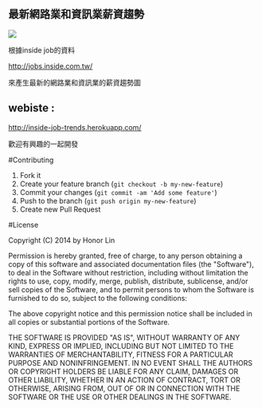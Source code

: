 ## 最新網路業和資訊業薪資趨勢

<img src="https://dl.dropboxusercontent.com/u/75986505/GitHub/inside_job_trends/cover.png" />

根據inside job的資料

http://jobs.inside.com.tw/

來產生最新的網路業和資訊業的薪資趨勢圖

## webiste : 

http://inside-job-trends.herokuapp.com/
 
歡迎有興趣的一起開發

#Contributing

1. Fork it
2. Create your feature branch (`git checkout -b my-new-feature`)
3. Commit your changes (`git commit -am 'Add some feature'`)
4. Push to the branch (`git push origin my-new-feature`)
5. Create new Pull Request


#License

Copyright (C) 2014 by Honor Lin

Permission is hereby granted, free of charge, to any person obtaining a copy of this software and associated documentation files (the "Software"), to deal in the Software without restriction, including without limitation the rights to use, copy, modify, merge, publish, distribute, sublicense, and/or sell copies of the Software, and to permit persons to whom the Software is furnished to do so, subject to the following conditions:

The above copyright notice and this permission notice shall be included in all copies or substantial portions of the Software.

THE SOFTWARE IS PROVIDED "AS IS", WITHOUT WARRANTY OF ANY KIND, EXPRESS OR IMPLIED, INCLUDING BUT NOT LIMITED TO THE WARRANTIES OF MERCHANTABILITY, FITNESS FOR A PARTICULAR PURPOSE AND NONINFRINGEMENT. IN NO EVENT SHALL THE AUTHORS OR COPYRIGHT HOLDERS BE LIABLE FOR ANY CLAIM, DAMAGES OR OTHER LIABILITY, WHETHER IN AN ACTION OF CONTRACT, TORT OR OTHERWISE, ARISING FROM, OUT OF OR IN CONNECTION WITH THE SOFTWARE OR THE USE OR OTHER DEALINGS IN THE SOFTWARE.
